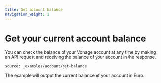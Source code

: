 ```yaml
---
title: Get account balance
navigation_weight: 1
---
```


# Get your current account balance

You can check the balance of your Vonage account at any time by making an API request and receiving the balance of your account in the response.

```code_snippets
source: _examples/account/get-balance
```

The example will output the current balance of your account in Euro.

